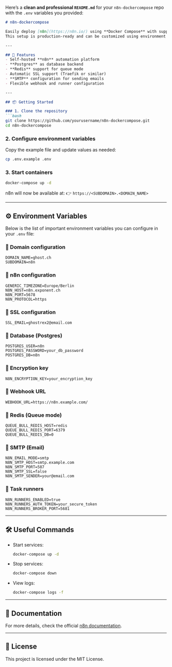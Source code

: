 Here’s a **clean and professional `README.md`** for your `n8n-dockercompose` repo with the `.env` variables you provided:

````markdown
# n8n-dockercompose

Easily deploy [n8n](https://n8n.io/) using **Docker Compose** with support for Postgres, Redis, SSL, and SMTP.  
This setup is production-ready and can be customized using environment variables.

---

## 🚀 Features
- Self-hosted **n8n** automation platform
- **Postgres** as database backend
- **Redis** support for queue mode
- Automatic SSL support (Traefik or similar)
- **SMTP** configuration for sending emails
- Flexible webhook and runner configuration

---

## 📦 Getting Started

### 1. Clone the repository
```bash
git clone https://github.com/yourusername/n8n-dockercompose.git
cd n8n-dockercompose
````

### 2. Configure environment variables

Copy the example file and update values as needed:

```bash
cp .env.example .env
```

### 3. Start containers

```bash
docker-compose up -d
```

n8n will now be available at:
👉 `https://<SUBDOMAIN>.<DOMAIN_NAME>`

---

## ⚙️ Environment Variables

Below is the list of important environment variables you can configure in your `.env` file:

### 🔹 Domain configuration

```env
DOMAIN_NAME=ghost.ch
SUBDOMAIN=n8n
```

### 🔹 n8n configuration

```env
GENERIC_TIMEZONE=Europe/Berlin
N8N_HOST=n8n.exponent.ch
N8N_PORT=5678
N8N_PROTOCOL=https
```

### 🔹 SSL configuration

```env
SSL_EMAIL=ghostrex2@email.com
```

### 🔹 Database (Postgres)

```env
POSTGRES_USER=n8n
POSTGRES_PASSWORD=your_db_password
POSTGRES_DB=n8n
```

### 🔹 Encryption key

```env
N8N_ENCRYPTION_KEY=your_encryption_key
```

### 🔹 Webhook URL

```env
WEBHOOK_URL=https://n8n.example.com/
```

### 🔹 Redis (Queue mode)

```env
QUEUE_BULL_REDIS_HOST=redis
QUEUE_BULL_REDIS_PORT=6379
QUEUE_BULL_REDIS_DB=0
```

### 🔹 SMTP (Email)

```env
N8N_EMAIL_MODE=smtp
N8N_SMTP_HOST=smtp.example.com
N8N_SMTP_PORT=587
N8N_SMTP_SSL=false
N8N_SMTP_SENDER=your@email.com
```

### 🔹 Task runners

```env
N8N_RUNNERS_ENABLED=true
N8N_RUNNERS_AUTH_TOKEN=your_secure_token
N8N_RUNNERS_BROKER_PORT=5681
```

---

## 🛠️ Useful Commands

* Start services:

  ```bash
  docker-compose up -d
  ```
* Stop services:

  ```bash
  docker-compose down
  ```
* View logs:

  ```bash
  docker-compose logs -f
  ```

---

## 📖 Documentation

For more details, check the official [n8n documentation](https://docs.n8n.io/).

---

## 📝 License

This project is licensed under the MIT License.
